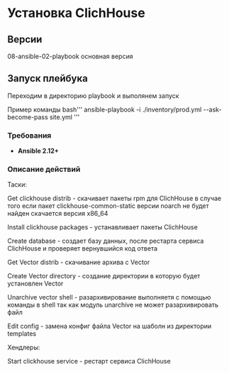 # Установка ClichHouse 

## Версии

08-ansible-02-playbook основная версия

## Запуск плейбука

Переходим в директорию playbook 
и выполянем запуск

Пример команды 
bash'''
ansible-playbook -i ./inventory/prod.yml --ask-become-pass  site.yml
'''

### Требования

- **Ansible 2.12+**

### Описание действий

Таски:

Get clickhouse distrib - скачивает пакеты rpm для ClichHouse
в случае того если пакет clickhouse-common-static версии noarch не будет найден
скачается версия x86_64  

Install clickhouse packages - устанавливает пакеты ClichHouse

Create database - создает базу данных, после рестарта сервиса ClichHouse
и проверяет вернувшийся код ответа 

Get Vector distrib - скачивание архива с Vector

Create Vector directory - создание директории в которую будет установлен Vector

Unarchive vector shell - разархивирование выполняетя с помощью команды в shell 
так как модуль unarchive не может разархивировать файл

Edit config - замена конфиг файла Vector 
на шаболн из директории templates

Хендлеры:

Start clickhouse service - рестарт сервиса ClichHouse